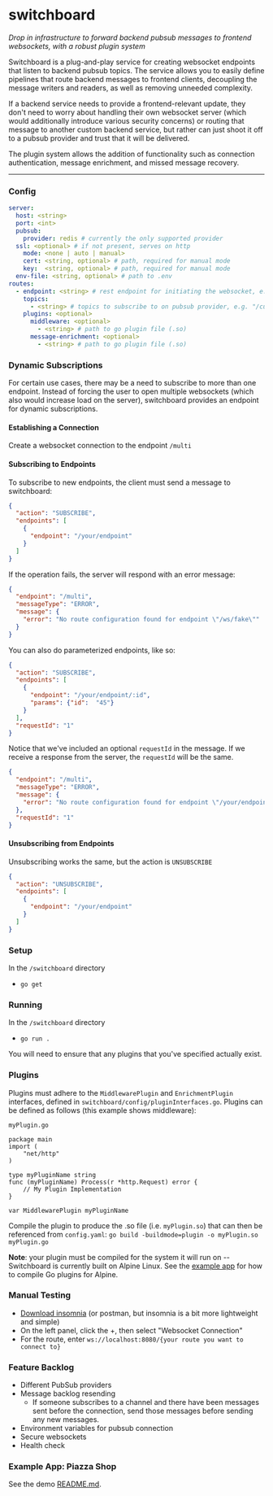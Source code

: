 # switchboard
*Drop in infrastructure to forward backend pubsub messages to frontend websockets, with a robust plugin system*

Switchboard is a plug-and-play service for creating websocket endpoints that listen to backend pubsub topics.
The service allows you to easily define pipelines that route backend messages to frontend clients,
decoupling the message writers and readers, as well as removing unneeded complexity.

If a backend service needs to provide a frontend-relevant update, they don't need to worry about handling their own 
websocket server (which would additionally introduce various security concerns) or routing that message to another 
custom backend service, but rather can just shoot it off to a pubsub provider and trust that it will be delivered.

The plugin system allows the addition of functionality such as connection authentication, message enrichment, and missed
message recovery.

---

### Config
```yaml
server:
  host: <string>
  port: <int>
  pubsub:
    provider: redis # currently the only supported provider
  ssl: <optional> # if not present, serves on http
    mode: <none | auto | manual>
    cert: <string, optional> # path, required for manual mode
    key:  <string, optional> # path, required for manual mode
  env-file: <string, optional> # path to .env
routes:
  - endpoint: <string> # rest endpoint for initiating the websocket, e.g. "/api/ws/customers/:id/orders"
    topics:
      - <string> # topics to subscribe to on pubsub provider, e.g. "/customers/:id/orders"
    plugins: <optional>
      middleware: <optional>
        - <string> # path to go plugin file (.so)
      message-enrichment: <optional>
        - <string> # path to go plugin file (.so)

```

### Dynamic Subscriptions
For certain use cases, there may be a need to subscribe to more than one endpoint. Instead of forcing the user to open
multiple websockets (which also would increase load on the server), switchboard provides an endpoint for dynamic 
subscriptions.

#### Establishing a Connection
Create a websocket connection to the endpoint `/multi`

#### Subscribing to Endpoints
To subscribe to new endpoints, the client must send a message to switchboard:
```json
{
  "action": "SUBSCRIBE",
  "endpoints": [
    {
      "endpoint": "/your/endpoint"
    }
  ]
}
```

If the operation fails, the server will respond with an error message:
```json
{
  "endpoint": "/multi",
  "messageType": "ERROR",
  "message": {
    "error": "No route configuration found for endpoint \"/ws/fake\""
  }
}
```

You can also do parameterized endpoints, like so:
```json
{
  "action": "SUBSCRIBE",
  "endpoints": [
    {
      "endpoint": "/your/endpoint/:id", 
      "params": {"id":  "45"}
    }
  ], 
  "requestId": "1"
}
```

Notice that we've included an optional `requestId` in the message. If we receive a response from the server, the
`requestId` will be the same.
```json
{
  "endpoint": "/multi",
  "messageType": "ERROR",
  "message": {
    "error": "No route configuration found for endpoint \"/your/endpoint/:id\""
  },
  "requestId": "1"
}
```

#### Unsubscribing from Endpoints
Unsubscribing works the same, but the action is `UNSUBSCRIBE`

```json
{
  "action": "UNSUBSCRIBE",
  "endpoints": [
    {
      "endpoint": "/your/endpoint"
    }
  ]
}
```

### Setup
In the `/switchboard` directory
- `go get`

### Running
In the `/switchboard` directory
- `go run .`

You will need to ensure that any plugins that you've specified actually exist.

### Plugins
Plugins must adhere to the `MiddlewarePlugin` and `EnrichmentPlugin` interfaces, defined in `switchboard/config/pluginInterfaces.go`. Plugins can be defined as follows (this example shows middleware):

`myPlugin.go`
```golang
package main
import (
    "net/http"
)

type myPluginName string
func (myPluginName) Process(r *http.Request) error {
    // My Plugin Implementation
}

var MiddlewarePlugin myPluginName
```

Compile the plugin to produce the .so file (i.e. `myPlugin.so`) that can then be referenced from `config.yaml`:
`go build -buildmode=plugin -o myPlugin.so myPlugin.go`

**Note**: your plugin must be compiled for the system it will run on -- Switchboard is currently built on Alpine Linux. See the [example app](examples/README.md#compiling-for-alpine) for how to compile Go plugins for Alpine.

### Manual Testing
- [Download insomnia](https://insomnia.rest/download) (or postman, but insomnia is a bit more lightweight and simple)
- On the left panel, click the +, then select "Websocket Connection"
- For the route, enter `ws://localhost:8080/{your route you want to connect to}`

### Feature Backlog
- Different PubSub providers
- Message backlog resending
  - If someone subscribes to a channel and there have been messages sent before the connection, send those messages before sending any new messages. 
- Environment variables for pubsub connection
- Secure websockets
- Health check

### Example App: Piazza Shop
See the demo [README.md](examples/README.md).
